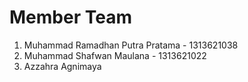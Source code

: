 # Member Team
  1. Muhammad Ramadhan Putra Pratama - 1313621038
  2. Muhammad Shafwan Maulana - 1313621022
  3. Azzahra Agnimaya 
